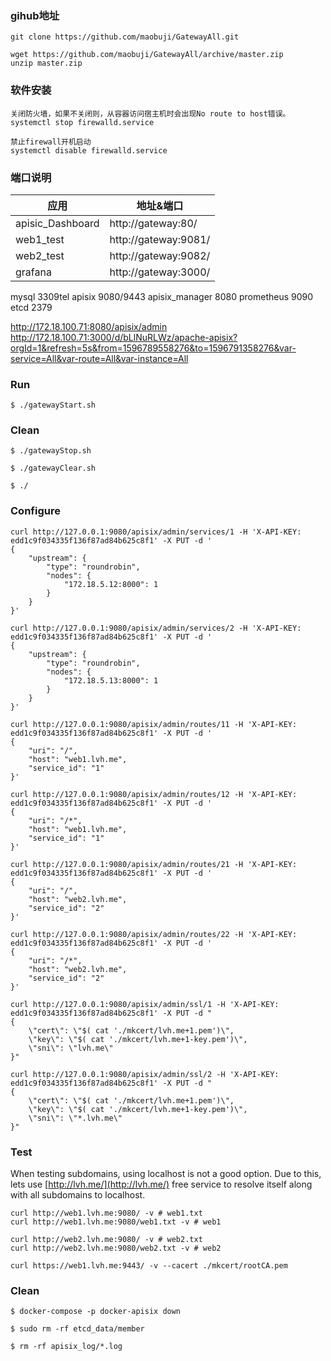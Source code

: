 ### gihub地址 
```
git clone https://github.com/maobuji/GatewayAll.git

wget https://github.com/maobuji/GatewayAll/archive/master.zip
unzip master.zip
```

### 软件安装
```
关闭防火墙，如果不关闭则，从容器访问宿主机时会出现No route to host错误。
systemctl stop firewalld.service

禁止firewall开机启动
systemctl disable firewalld.service 
```

### 端口说明
|应用|地址&端口|
|---|---|
|apisic_Dashboard | http://gateway:80/ |    
|web1_test |        http://gateway:9081/ |  
|web2_test |        http://gateway:9082/  |  
|grafana |          http://gateway:3000/ |
   

mysql 3309tel
apisix 9080/9443
apisix_manager 8080
prometheus 9090
etcd 2379


http://172.18.100.71:8080/apisix/admin
http://172.18.100.71:3000/d/bLlNuRLWz/apache-apisix?orgId=1&refresh=5s&from=1596789558276&to=1596791358276&var-service=All&var-route=All&var-instance=All

### Run

```
$ ./gatewayStart.sh
```

### Clean

```
$ ./gatewayStop.sh

$ ./gatewayClear.sh

$ ./
```


### Configure

```
curl http://127.0.0.1:9080/apisix/admin/services/1 -H 'X-API-KEY: edd1c9f034335f136f87ad84b625c8f1' -X PUT -d '
{
    "upstream": {
        "type": "roundrobin",
        "nodes": {
            "172.18.5.12:8000": 1
        }
    }
}'

curl http://127.0.0.1:9080/apisix/admin/services/2 -H 'X-API-KEY: edd1c9f034335f136f87ad84b625c8f1' -X PUT -d '
{
    "upstream": {
        "type": "roundrobin",
        "nodes": {
            "172.18.5.13:8000": 1
        }
    }
}'

curl http://127.0.0.1:9080/apisix/admin/routes/11 -H 'X-API-KEY: edd1c9f034335f136f87ad84b625c8f1' -X PUT -d '
{
    "uri": "/",
    "host": "web1.lvh.me",
    "service_id": "1"
}'

curl http://127.0.0.1:9080/apisix/admin/routes/12 -H 'X-API-KEY: edd1c9f034335f136f87ad84b625c8f1' -X PUT -d '
{
    "uri": "/*",
    "host": "web1.lvh.me",
    "service_id": "1"
}'

curl http://127.0.0.1:9080/apisix/admin/routes/21 -H 'X-API-KEY: edd1c9f034335f136f87ad84b625c8f1' -X PUT -d '
{
    "uri": "/",
    "host": "web2.lvh.me",
    "service_id": "2"
}'

curl http://127.0.0.1:9080/apisix/admin/routes/22 -H 'X-API-KEY: edd1c9f034335f136f87ad84b625c8f1' -X PUT -d '
{
    "uri": "/*",
    "host": "web2.lvh.me",
    "service_id": "2"
}'

curl http://127.0.0.1:9080/apisix/admin/ssl/1 -H 'X-API-KEY: edd1c9f034335f136f87ad84b625c8f1' -X PUT -d "
{
    \"cert\": \"$( cat './mkcert/lvh.me+1.pem')\",
    \"key\": \"$( cat './mkcert/lvh.me+1-key.pem')\",
    \"sni\": \"lvh.me\"
}"

curl http://127.0.0.1:9080/apisix/admin/ssl/2 -H 'X-API-KEY: edd1c9f034335f136f87ad84b625c8f1' -X PUT -d "
{
    \"cert\": \"$( cat './mkcert/lvh.me+1.pem')\",
    \"key\": \"$( cat './mkcert/lvh.me+1-key.pem')\",
    \"sni\": \"*.lvh.me\"
}"
```

### Test

When testing subdomains, using localhost is not a good option. Due to this, lets use [http://lvh.me/](http://lvh.me/)
free service to resolve itself along with all subdomains to localhost.

```
curl http://web1.lvh.me:9080/ -v # web1.txt
curl http://web1.lvh.me:9080/web1.txt -v # web1

curl http://web2.lvh.me:9080/ -v # web2.txt
curl http://web2.lvh.me:9080/web2.txt -v # web2
```

```
curl https://web1.lvh.me:9443/ -v --cacert ./mkcert/rootCA.pem
```

### Clean

```
$ docker-compose -p docker-apisix down

$ sudo rm -rf etcd_data/member

$ rm -rf apisix_log/*.log
```
